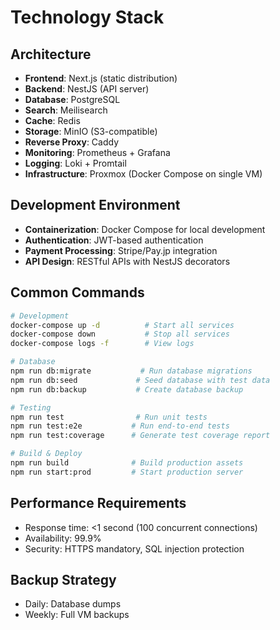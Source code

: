 # Technology Stack

## Architecture
- **Frontend**: Next.js (static distribution)
- **Backend**: NestJS (API server)
- **Database**: PostgreSQL
- **Search**: Meilisearch
- **Cache**: Redis
- **Storage**: MinIO (S3-compatible)
- **Reverse Proxy**: Caddy
- **Monitoring**: Prometheus + Grafana
- **Logging**: Loki + Promtail
- **Infrastructure**: Proxmox (Docker Compose on single VM)

## Development Environment
- **Containerization**: Docker Compose for local development
- **Authentication**: JWT-based authentication
- **Payment Processing**: Stripe/Pay.jp integration
- **API Design**: RESTful APIs with NestJS decorators

## Common Commands
```bash
# Development
docker-compose up -d          # Start all services
docker-compose down           # Stop all services
docker-compose logs -f        # View logs

# Database
npm run db:migrate           # Run database migrations
npm run db:seed             # Seed database with test data
npm run db:backup           # Create database backup

# Testing
npm run test                # Run unit tests
npm run test:e2e           # Run end-to-end tests
npm run test:coverage      # Generate test coverage report

# Build & Deploy
npm run build              # Build production assets
npm run start:prod         # Start production server
```

## Performance Requirements
- Response time: <1 second (100 concurrent connections)
- Availability: 99.9%
- Security: HTTPS mandatory, SQL injection protection

## Backup Strategy
- Daily: Database dumps
- Weekly: Full VM backups